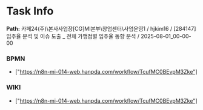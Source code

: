 # Task Info

**Path:** 카페24(주)\본사사업장\[CG]MI본부\창업센터\사업운영1 / hjkim16 / [284147] 입주율 분석 및 이슈 도출 _ 전체 가맹점별 입주율 동향 분석 / 2025-08-01_00-00-00

### BPMN
- ["https://n8n-mi-014-web.hanpda.com/workflow/TcufMC0BEvpM3Zke"]

### WIKI
- ["https://n8n-mi-014-web.hanpda.com/workflow/TcufMC0BEvpM3Zke"]


